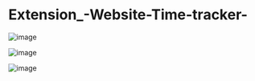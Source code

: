 # Extension_-Website-Time-tracker-

![image](https://github.com/anantnipunge/Extension_-Website-Time-tracker-/assets/82041920/31cfd5fd-d9d2-4eb3-bd4d-7346a0114cdb)

![image](https://github.com/anantnipunge/Extension_-Website-Time-tracker-/assets/82041920/429746bd-8d4b-499d-910c-c9a15ac0f282)

![image](https://github.com/anantnipunge/Extension_Website_Time_tracker/assets/82041920/7ed74646-2ca3-49e2-b158-3c5869a8432a)
